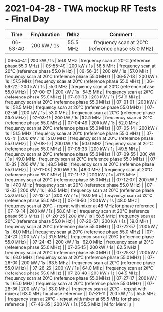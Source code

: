 # 2021-04-28 - TWA mockup RF Tests - Final Day

| Time | Pin/duration | fMhz | Comment | 
| :--: | :----------: | :--: | :-----: |
| 06-53-40  | 200 kW / 1s | 55.5 MHz | frequency scan at 20°C (reference phase 55.0 MHz) |

| 06-54-41 | 200 kW / 1s | 56.0 MHz | frequency scan at 20°C (reference phase 55.0 MHz) |
| 06-55-49 | 200 kW / 1s | 56.5 MHz | frequency scan at 20°C (reference phase 55.0 MHz) |
| 06-56-35 | 200 kW / 1s | 57.0 MHz | frequency scan at 20°C (reference phase 55.0 MHz) |
| 06-57-18 | 200 kW / 1s | 57.5 MHz | frequency scan at 20°C (reference phase 55.0 MHz) |
| 06-59-22 | 200 kW / 1s | 55.0 MHz | frequency scan at 20°C (reference phase 55.0 MHz) |
| 07-00-07 | 200 kW / 1s | 54.5 MHz | frequency scan at 20°C (reference phase 55.0 MHz) |
| 07-00-33 | 200 kW / 1s | 54.0 MHz | frequency scan at 20°C (reference phase 55.0 MHz) |
| 07-01-01 | 200 kW / 1s | 53.5 MHz | frequency scan at 20°C (reference phase 55.0 MHz) |
| 07-02-56 | 200 kW / 1s | 53.0 MHz | frequency scan at 20°C (reference phase 55.0 MHz) |
| 07-03-19 | 200 kW / 1s | 52.5 MHz | frequency scan at 20°C (reference phase 55.0 MHz) |
| 07-04-49 | 200 kW / 1s | 52.0 MHz | frequency scan at 20°C (reference phase 55.0 MHz) |
| 07-05-14 | 200 kW / 1s | 51.5 MHz | frequency scan at 20°C (reference phase 55.0 MHz) |
| 07-05-41 | 200 kW / 1s | 51.0 MHz | frequency scan at 20°C (reference phase 55.0 MHz) |
| 07-08-10 | 200 kW / 1s | 50.0 MHz | frequency scan at 20°C (reference phase 55.0 MHz) |
| 07-08-33 | 200 kW / 1s | 49.5 MHz | frequency scan at 20°C (reference phase 55.0 MHz) |
| 07-09-55 | 200 kW / 1s | 49.0 MHz | frequency scan at 20°C (reference phase 55.0 MHz) |
| 07-10-39 | 200 kW / 1s | 48.5 MHz | frequency scan at 20°C (reference phase 55.0 MHz) |
| 07-11-08 | 200 kW / 1s | 48.0 MHz | frequency scan at 20°C (reference phase 55.0 MHz) |
| 07-11-32 | 200 kW / 1s | 47.5 MHz | frequency scan at 20°C (reference phase 55.0 MHz) |
| 07-12-07 | 200 kW / 1s | 47.0 MHz | frequency scan at 20°C (reference phase 55.0 MHz) |
| 07-12-33 | 200 kW / 1s | 46.5 MHz | frequency scan at 20°C (reference phase 55.0 MHz) |
| 07-12-57 | 200 kW / 1s | 46.0 MHz | frequency scan at 20°C (reference phase 55.0 MHz) |
| 07-16-50 | 200 kW / 1s | 48.0 MHz | frequency scan at 20°C - repeat with mixer at 48 MHz for phase reference |
| 07-19-14 | 200 kW / 1s | 58.0 MHz | frequency scan at 20°C (reference phase 55.0 MHz) |
| 07-20-25 | 200 kW / 1s | 58.5 MHz | frequency scan at 20°C (reference phase 55.0 MHz) |
| 07-20-57 | 200 kW / 1s | 59.0 MHz | frequency scan at 20°C (reference phase 55.0 MHz) |
| 07-22-57 | 200 kW / 1s | 61.0 MHz | frequency scan at 20°C (reference phase 55.0 MHz) |
| 07-24-23 | 200 kW / 1s | 61.5 MHz | frequency scan at 20°C (reference phase 55.0 MHz) |
| 07-24-43 | 200 kW / 1s | 62.0 MHz | frequency scan at 20°C (reference phase 55.0 MHz) |
| 07-25-15 | 200 kW / 1s | 62.5 MHz | frequency scan at 20°C (reference phase 55.0 MHz) |
| 07-25-37 | 200 kW / 1s | 63.0 MHz | frequency scan at 20°C (reference phase 55.0 MHz) |
| 07-26-00 | 200 kW / 1s | 63.5 MHz | frequency scan at 20°C (reference phase 55.0 MHz) |
| 07-26-26 | 200 kW / 1s | 64.0 MHz | frequency scan at 20°C (reference phase 55.0 MHz) |
| 07-26-48 | 200 kW / 1s | 64.5 MHz | frequency scan at 20°C (reference phase 55.0 MHz) |
| 07-27-17 | 200 kW / 1s | 65.0 MHz | frequency scan at 20°C (reference phase 55.0 MHz) |
| 07-28-36 | 200 kW / 1s | 63.0 MHz | frequency scan at 20°C - repeat with mixer at 63.0 MHz for phase reference |
| 07-31-11 | 200 kW / 1s | 55.5 MHz | frequency scan at 20°C - repeat with mixer at 55.5 MHz for phase reference |
| 07-46-35 | 200 kW / 1s | 55.5 MHz | M for Merci ;) |

